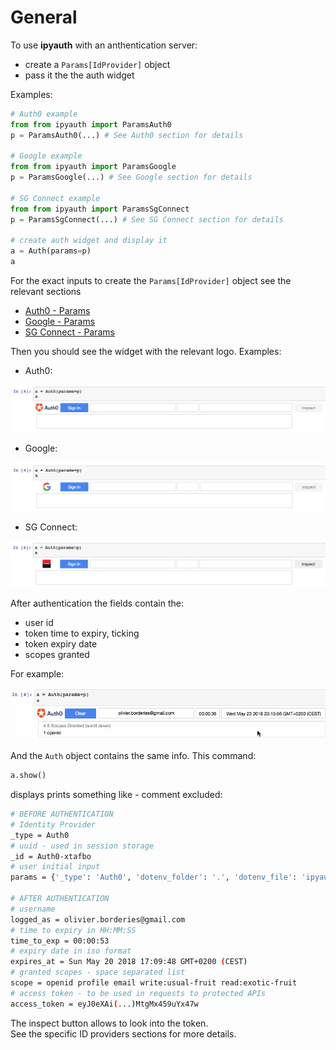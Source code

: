 
# General

To use **ipyauth** with an anthentication server:
+ create a `Params[IdProvider]` object
+ pass it the the auth widget

Examples:

```python
# Auth0 example
from from ipyauth import ParamsAuth0
p = ParamsAuth0(...) # See Auth0 section for details

# Google example
from from ipyauth import ParamsGoogle
p = ParamsGoogle(...) # See Google section for details

# SG Connect example
from from ipyauth import ParamsSgConnect
p = ParamsSgConnect(...) # See SG Connect section for details

# create auth widget and display it
a = Auth(params=p)
a 
```

For the exact inputs to create the `Params[IdProvider]` object see the relevant sections
+ [Auth0 - Params](./auth0.html#params)
+ [Google - Params](./google.html#params)
+ [SG Connect - Params](./sgconnect.html#params)


Then you should see the widget with the relevant logo. Examples:

+ Auth0:

![](../img/widget-auth0.png)

+ Google:

![](../img/widget-google.png)

+ SG Connect:

![](../img/widget-sgconnect.png)



After authentication the fields contain the:
+ user id
+ token time to expiry, ticking
+ token expiry date
+ scopes granted

For example:

![](../img/licecap-ipyauth-auth0-2.gif)

And the `Auth` object contains the same info. This command:

```python
a.show()
```

displays prints something like - comment excluded:

```bash
# BEFORE AUTHENTICATION
# Identity Provider
_type = Auth0
# uuid - used in session storage
_id = Auth0-xtafbo
# user initial input
params = {'_type': 'Auth0', 'dotenv_folder': '.', 'dotenv_file': 'ipyauth-Auth0-demo.env', 'prefix': 'Auth0', 'domain': 'ipyauth-demo.eu.auth0.com', 'client_id': 'Ji3wK7FP8kqK8qa2qBwTDQJR9V50bAxs', 'redirect_uri': 'http://localhost:8888/callback/', 'audience': 'api/fruit', 'scope': 'write:usual-fruit read:exotic-fruit'}

# AFTER AUTHENTICATION
# username
logged_as = olivier.borderies@gmail.com
# time to expiry in HH:MM:SS
time_to_exp = 00:00:53
# expiry date in iso format
expires_at = Sun May 20 2018 17:09:48 GMT+0200 (CEST)
# granted scopes - space separated list
scope = openid profile email write:usual-fruit read:exotic-fruit
# access token - to be used in requests to protected APIs
access_token = eyJ0eXAi(...)MtgMx459uYx47w
```

The inspect button allows to look into the token.  
See the specific ID providers sections for more details.

